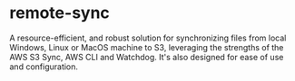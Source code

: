 # remote-sync
A resource-efficient, and robust solution for synchronizing files from local Windows, Linux or MacOS machine to S3, leveraging the strengths of the AWS S3 Sync, AWS CLI and Watchdog. It's also designed for ease of use and configuration. 